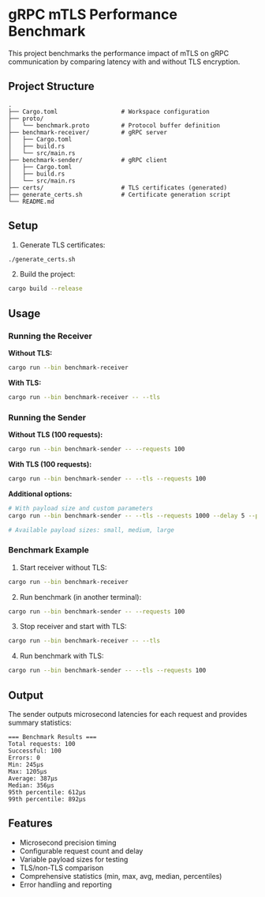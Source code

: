 # gRPC mTLS Performance Benchmark

This project benchmarks the performance impact of mTLS on gRPC communication by comparing latency with and without TLS encryption.

## Project Structure

```
.
├── Cargo.toml                  # Workspace configuration
├── proto/
│   └── benchmark.proto         # Protocol buffer definition
├── benchmark-receiver/         # gRPC server
│   ├── Cargo.toml
│   ├── build.rs
│   └── src/main.rs
├── benchmark-sender/           # gRPC client
│   ├── Cargo.toml
│   ├── build.rs
│   └── src/main.rs
├── certs/                      # TLS certificates (generated)
├── generate_certs.sh           # Certificate generation script
└── README.md
```

## Setup

1. Generate TLS certificates:
```bash
./generate_certs.sh
```

2. Build the project:
```bash
cargo build --release
```

## Usage

### Running the Receiver

**Without TLS:**
```bash
cargo run --bin benchmark-receiver
```

**With TLS:**
```bash
cargo run --bin benchmark-receiver -- --tls
```

### Running the Sender

**Without TLS (100 requests):**
```bash
cargo run --bin benchmark-sender -- --requests 100
```

**With TLS (100 requests):**
```bash
cargo run --bin benchmark-sender -- --tls --requests 100
```

**Additional options:**
```bash
# With payload size and custom parameters
cargo run --bin benchmark-sender -- --tls --requests 1000 --delay 5 --payload medium

# Available payload sizes: small, medium, large
```

### Benchmark Example

1. Start receiver without TLS:
```bash
cargo run --bin benchmark-receiver
```

2. Run benchmark (in another terminal):
```bash
cargo run --bin benchmark-sender -- --requests 100
```

3. Stop receiver and start with TLS:
```bash
cargo run --bin benchmark-receiver -- --tls
```

4. Run benchmark with TLS:
```bash
cargo run --bin benchmark-sender -- --tls --requests 100
```

## Output

The sender outputs microsecond latencies for each request and provides summary statistics:

```
=== Benchmark Results ===
Total requests: 100
Successful: 100
Errors: 0
Min: 245μs
Max: 1205μs
Average: 387μs
Median: 356μs
95th percentile: 612μs
99th percentile: 892μs
```

## Features

- Microsecond precision timing
- Configurable request count and delay
- Variable payload sizes for testing
- TLS/non-TLS comparison
- Comprehensive statistics (min, max, avg, median, percentiles)
- Error handling and reporting